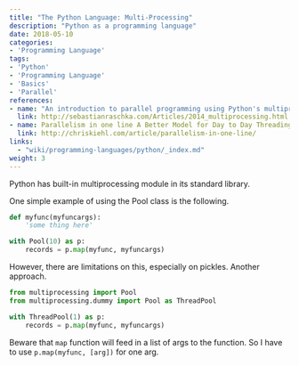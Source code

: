 ```yaml
---
title: "The Python Language: Multi-Processing"
description: "Python as a programming language"
date: 2018-05-10
categories:
- 'Programming Language'
tags:
- 'Python'
- 'Programming Language'
- 'Basics'
- 'Parallel'
references:
- name: "An introduction to parallel programming using Python's multiprocessing module"
  link: http://sebastianraschka.com/Articles/2014_multiprocessing.html
- name: Parallelism in one line A Better Model for Day to Day Threading Tasks
  link: http://chriskiehl.com/article/parallelism-in-one-line/
links:
  - "wiki/programming-languages/python/_index.md"
weight: 3
---
```



Python has built-in multiprocessing module in its standard library.

One simple example of using the Pool class is the following.

```python
def myfunc(myfuncargs):
    'some thing here'

with Pool(10) as p:
    records = p.map(myfunc, myfuncargs)
```

However, there are limitations on this, especially on pickles. Another approach.

```python
from multiprocessing import Pool
from multiprocessing.dummy import Pool as ThreadPool

with ThreadPool(1) as p:
    records = p.map(myfunc, myfuncargs)
```

Beware that `map` function will feed in a list of args to the function. So I have to use `p.map(myfunc, [arg])` for one arg.

